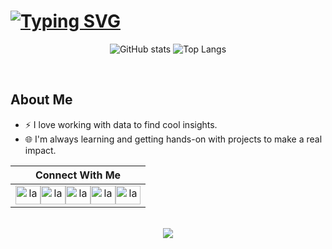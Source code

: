 <!-- Typing Effect -->
# <a href="https://github.com/lauyankai"><img src="https://readme-typing-svg.demolab.com?font=Caveat&weight=500&size=45&pause=1001&color=1973F7&center=true&vCenter=true&random=false&width=435&lines=Hi%2C+I+am+Lau+Yan+Kai+!" alt="Typing SVG" /></a> 
<div align="center">
  
![GitHub stats](https://github-readme-stats.vercel.app/api?username=lauyankai\&rank_icon=github)
![Top Langs](https://github-readme-stats.vercel.app/api/top-langs/?username=lauyankai\&layout=donut)
</div>
<div>&nbsp;</div>

 ## About Me
* ⚡ I love working with data to find cool insights.
* 🌐 I'm always learning and getting hands-on with projects to make a real impact.

<div align="center">
  
| Connect With Me   |
| :----------: |
| <a href="https://linkedin.com/in/lauyankai" target="blank"><img align="center" src="https://raw.githubusercontent.com/rahuldkjain/github-profile-readme-generator/master/src/images/icons/Social/linked-in-alt.svg" alt="lauyankai" height="30" width="40" /><a href="https://facebook.com/lyankai" target="blank"><img align="center" src="https://raw.githubusercontent.com/rahuldkjain/github-profile-readme-generator/master/src/images/icons/Social/facebook.svg" alt="lauyankai" height="30" width="40" /><a href="https://github.com/lauyankai" target="blank"><img align="center" src="https://raw.githubusercontent.com/rahuldkjain/github-profile-readme-generator/master/src/images/icons/Social/github.svg" alt="lauyankai" height="30" width="40" /></a><a href="https://x.com/lauyankai" target="blank"><img align="center" src="https://raw.githubusercontent.com/FortAwesome/Font-Awesome/6.x/svgs/brands/x-twitter.svg" alt="lauyankai" height="30" width="40" /><a href="https://discordapp.com/users/lauyankai" target="blank"><img align="center" src="https://raw.githubusercontent.com/pheralb/svgl/main/static/library/discord.svg" alt="lauyankai" height="30" width="40" />  |
</div>

<div>&nbsp;</div>
<div align="center">
  <img src="https://profile-counter.glitch.me/lauyankai/count.svg?"  />
</div>
